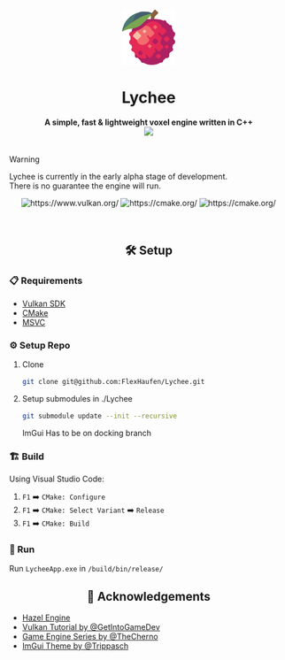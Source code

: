 <div align="center">
  <br>
  <img src="resource/images/Lychee.svg" height="100">
  <h1>Lychee </h1>
  <strong>A simple, fast & lightweight voxel engine written in C++</strong>
  <br>
  <img src="https://ziadoua.github.io/m3-Markdown-Badges/badges/LicenceGPLv3/licencegplv31.svg" height="20" link="LICENCE">
</div>
<br>

> [!WARNING] 
> Lychee is currently in the early alpha stage of development.  
> There is no guarantee the engine will run.   

<div align="center">
<img src="https://img.shields.io/badge/VULKAN-A41E22?style=for-the-badge&logo=vulkan" alt="https://www.vulkan.org/">
<img src="https://img.shields.io/badge/CMake-1ea4a0?style=for-the-badge&logo=cmake" alt="https://cmake.org/">
<img src="https://img.shields.io/badge/C++-1ea4a0?style=for-the-badge&logo=cplusplus" alt="https://cmake.org/">
</div>

<br>
<br>

<div align="center">
    <h2> 🛠️ Setup </h2>
</div>

### 📋 Requirements
- [Vulkan SDK](https://www.lunarg.com/vulkan-sdk/)
- [CMake](https://cmake.org/)
- [MSVC](https://visualstudio.microsoft.com/de/vs/features/cplusplus/)

### ⚙️ Setup Repo
1. Clone
    ```bash 
    git clone git@github.com:FlexHaufen/Lychee.git
    ```

2. Setup submodules in ./Lychee
    ```bash
    git submodule update --init --recursive
    ```
    ImGui Has to be on docking branch

### 🏗️ Build
Using Visual Studio Code:
1. `F1` ➡️ `CMake: Configure`
2. `F1` ➡️ `CMake: Select Variant` ➡️ `Release`
3. `F1` ➡️ `CMake: Build`


### 🚀 Run
Run `LycheeApp.exe` in `/build/bin/release/`

<div align="center">
    <h2> 🫡 Acknowledgements </h2>
</div>

 - [Hazel Engine](https://github.com/TheCherno/Hazel)
 - [Vulkan Tutorial by @GetIntoGameDev](https://www.youtube.com/@GetIntoGameDev)
 - [Game Engine Series by @TheCherno](https://www.youtube.com/watch?v=JxIZbV_XjAs&list=PLlrATfBNZ98dC-V-N3m0Go4deliWHPFwT)
 - [ImGui Theme by @Trippasch](https://github.com/Trippasch)
